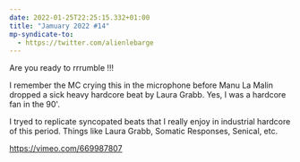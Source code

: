 ```yaml
---
date: 2022-01-25T22:25:15.332+01:00
title: "Jamuary 2022 #14"
mp-syndicate-to:
  - https://twitter.com/alienlebarge
---
```

Are you ready to rrrumble !!!

I remember the MC crying this in the microphone before Manu La Malin dropped a sick heavy hardcore beat by Laura Grabb. Yes, I was a hardcore fan in the 90'.

I tryed to replicate syncopated beats that I really enjoy in industrial hardcore of this period. Things like Laura Grabb, Somatic Responses, Senical, etc.

https://vimeo.com/669987807

